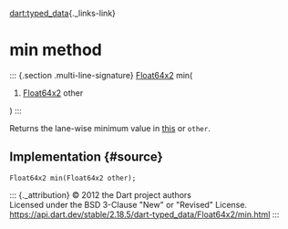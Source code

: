 [dart:typed\_data](../../dart-typed_data/dart-typed_data-library){._links-link}

min method
==========

::: {.section .multi-line-signature}
[Float64x2](../float64x2-class) min(

1.  [Float64x2](../float64x2-class) other

)
:::

Returns the lane-wise minimum value in [this](../float64x2-class) or
`other`.

Implementation {#source}
--------------

``` {.language-dart data-language="dart"}
Float64x2 min(Float64x2 other);
```

::: {._attribution}
© 2012 the Dart project authors\
Licensed under the BSD 3-Clause \"New\" or \"Revised\" License.\
<https://api.dart.dev/stable/2.18.5/dart-typed_data/Float64x2/min.html>
:::
